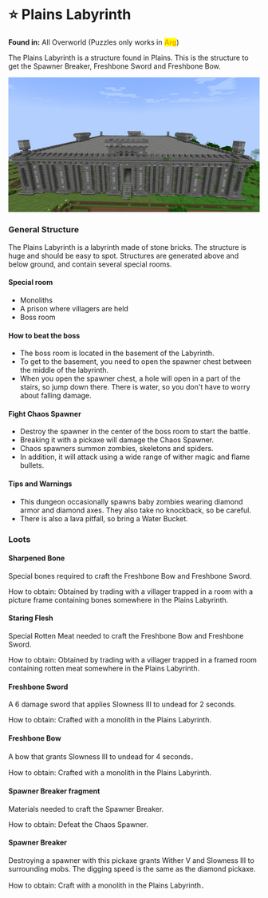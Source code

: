 # ⭐ Plains Labyrinth

**Found in:** All Overworld (Puzzles only works in <mark style="color:orange;">**Arg**</mark>)

The Plains Labyrinth is a structure found in Plains. This is the structure to get the Spawner Breaker, Freshbone Sword and Freshbone Bow.

![](<../../../.gitbook/assets/image (241).png>)

### General Structure

The Plains Labyrinth is a labyrinth made of stone bricks. The structure is huge and should be easy to spot. Structures are generated above and below ground, and contain several special rooms.

#### Special room

* Monoliths
* A prison where villagers are held
* Boss room

#### How to beat the boss

* The boss room is located in the basement of the Labyrinth.
* To get to the basement, you need to open the spawner chest between the middle of the labyrinth.
* When you open the spawner chest, a hole will open in a part of the stairs, so jump down there. There is water, so you don't have to worry about falling damage.

#### Fight Chaos Spawner

* Destroy the spawner in the center of the boss room to start the battle.
* Breaking it with a pickaxe will damage the Chaos Spawner.
* Chaos spawners summon zombies, skeletons and spiders.
* In addition, it will attack using a wide range of wither magic and flame bullets.

#### Tips and Warnings

* This dungeon occasionally spawns baby zombies wearing diamond armor and diamond axes. They also take no knockback, so be careful.
* There is also a lava pitfall, so bring a Water Bucket.

### Loots

#### Sharpened Bone

Special bones required to craft the Freshbone Bow and Freshbone Sword.

How to obtain: Obtained by trading with a villager trapped in a room with a picture frame containing bones somewhere in the Plains Labyrinth.

#### Staring Flesh

Special Rotten Meat needed to craft the Freshbone Bow and Freshbone Sword.

How to obtain: Obtained by trading with a villager trapped in a framed room containing rotten meat somewhere in the Plains Labyrinth.

#### Freshbone Sword

A 6 damage sword that applies Slowness III to undead for 2 seconds.

How to obtain: Crafted with a monolith in the Plains Labyrinth.

#### Freshbone Bow

A bow that grants Slowness III to undead for 4 seconds．

How to obtain: Crafted with a monolith in the Plains Labyrinth.

#### Spawner Breaker fragment

Materials needed to craft the Spawner Breaker.

How to obtain: Defeat the Chaos Spawner.

#### Spawner Breaker

Destroying a spawner with this pickaxe grants Wither V and Slowness III to surrounding mobs. The digging speed is the same as the diamond pickaxe.

How to obtain: Craft with a monolith in the Plains Labyrinth．
